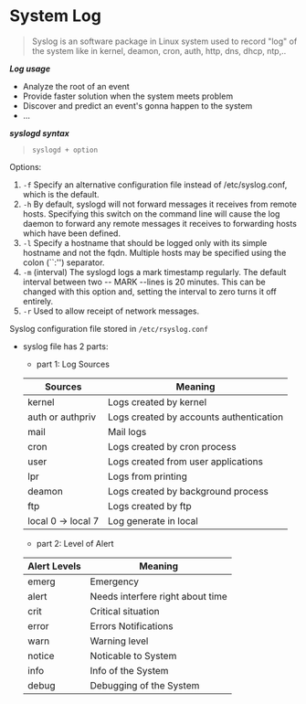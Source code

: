 # System Log

> Syslog is an software package in Linux system used to record "log" of the system like in kernel, deamon, cron, auth, http, dns, dhcp, ntp,..

**_Log usage_**
- Analyze the root of an event
- Provide faster solution when the system meets problem
- Discover and predict an event's gonna happen to the system
- ...

**_syslogd syntax_**

> `syslogd + option`

Options:

1. `-f` Specify an alternative configuration file instead of /etc/syslog.conf, which is the default.
2. `-h` By default, syslogd will not forward messages it receives from remote hosts. Specifying this switch on the command line will cause the log daemon to forward any remote messages it receives to forwarding hosts which have been defined.
3. `-l` Specify a hostname that should be logged only with its simple hostname and not the fqdn. Multiple hosts may be specified using the colon (``:'') separator.
4. `-m` (interval) The syslogd logs a mark timestamp regularly. The default interval between two -- MARK --lines is 20 minutes. This can be changed with this option and, setting the interval to zero turns it off entirely.
5. `-r` Used to allow receipt of network messages.

Syslog configuration file stored in `/etc/rsyslog.conf`

- syslog file has 2 parts:
  - part 1: Log Sources
  
  |Sources| Meaning |
  |--------------|---------|
  |kernel | Logs created by kernel |
  |auth or authpriv | Logs created by accounts authentication |
  |mail | Mail logs |
  |cron | Logs created by cron process |
  |user | Logs created from user applications |
  |lpr | Logs from printing |
  |deamon | Logs created by background process |
  |ftp | Logs created by ftp | 
  |local 0 -> local 7 | Log generate in local |

  - part 2: Level of Alert

  | Alert Levels | Meaning |
  |--------------|---------|
  |emerg | Emergency |
  |alert | Needs interfere right about time |
  |crit | Critical situation |
  |error | Errors Notifications |
  |warn | Warning level |
  |notice | Noticable to System |
  |info | Info of the System |
  |debug | Debugging of the System |
